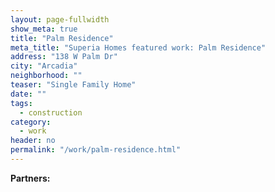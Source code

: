 ```yaml
---
layout: page-fullwidth
show_meta: true
title: "Palm Residence"
meta_title: "Superia Homes featured work: Palm Residence"
address: "138 W Palm Dr"
city: "Arcadia"
neighborhood: ""
teaser: "Single Family Home"
date: ""
tags:
  - construction 
category:
  - work
header: no
permalink: "/work/palm-residence.html"
---
```





<strong>Partners:</strong> <br> 




<!-- [<span class="back-arrow">&#8619;</span> Back to the Portfolio](/work/) -->
